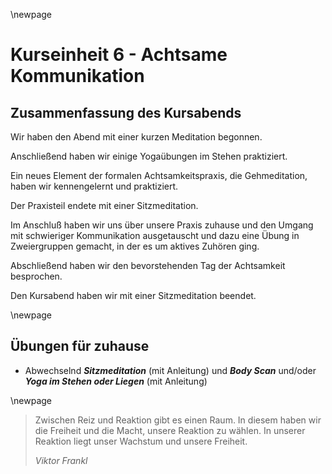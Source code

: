 \newpage

# Kurseinheit 6 - Achtsame Kommunikation

## Zusammenfassung des Kursabends

Wir haben den Abend mit einer kurzen Meditation begonnen.

Anschließend haben wir einige Yogaübungen im Stehen praktiziert.

Ein neues Element der formalen Achtsamkeitspraxis, die Gehmeditation, haben wir kennengelernt und praktiziert.

Der Praxisteil endete mit einer Sitzmeditation.

Im Anschluß haben wir uns über unsere Praxis zuhause und den Umgang mit schwieriger Kommunikation ausgetauscht und dazu eine Übung in Zweiergruppen gemacht, in der es um aktives Zuhören ging.

Abschließend haben wir den bevorstehenden Tag der Achtsamkeit besprochen.

Den Kursabend haben wir mit einer Sitzmeditation beendet.


\newpage

## Übungen für zuhause

- Abwechselnd __*Sitzmeditation*__ (mit Anleitung) und __*Body Scan*__ und/oder __*Yoga im
Stehen oder Liegen*__ (mit Anleitung)

\newpage

> Zwischen Reiz und Reaktion gibt es einen Raum. In diesem haben wir die Freiheit und die Macht, unsere Reaktion zu wählen. In unserer Reaktion liegt unser Wachstum und unsere Freiheit.
>
> _Viktor Frankl_
